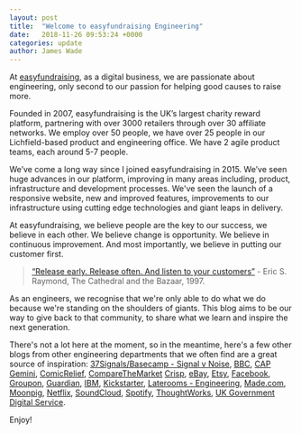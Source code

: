 ```yaml
---
layout: post
title:  "Welcome to easyfundraising Engineering"
date:   2018-11-26 09:53:24 +0000
categories: update
author: James Wade
---
```


At [easyfundraising](https://www.easyfundraising.org.uk/), as a digital business, we are passionate about engineering, only second to our passion for helping good causes to raise more.

Founded in 2007, easyfundraising is the UK’s largest charity reward platform, partnering with over 3000 retailers through over 30 affiliate networks. We employ over 50 people, we have over 25 people in our Lichfield-based product and engineering office. We have 2 agile product teams, each around 5-7 people.

We’ve come a long way since I joined easyfundraising in 2015. We’ve seen huge advances in our platform, improving in many areas including, product, infrastructure and development processes. We've seen the launch of a responsive website, new and improved features, improvements to our infrastructure using cutting edge technologies and giant leaps in delivery.

At easyfundraising, we believe people are the key to our success, we believe in each other. We believe change is opportunity. We believe in continuous improvement. And most importantly, we believe in putting our customer first.

> [“Release early. Release often. And listen to your customers”](https://en.wikipedia.org/wiki/Release_early,_release_often) - Eric S. Raymond, The Cathedral and the Bazaar, 1997.

As an engineers, we recognise that we're only able to do what we do because we're standing on the shoulders of giants. This blog aims to be our way to give back to that community, to share what we learn and inspire the next generation.

There's not a lot here at the moment, so in the meantime, here's a few other blogs from other engineering departments that we often find are a great source of inspiration: [37Signals/Basecamp - Signal v Noise](https://signalvnoise.com/posts), [BBC](http://www.bbc.co.uk/academy/technology), [CAP Gemini](https://capgemini.github.io/), [ComicRelief](https://technology.comicrelief.com/), [CompareTheMarket](https://medium.com/comparethemarket) [Crisp](https://blog.crisp.se/author/henrikkniberg), [eBay](https://www.ebayinc.com/stories/blogs/tech/), [Etsy](https://codeascraft.com/), [Facebook](https://code.facebook.com/posts/), [Groupon](https://engineering.groupon.com), [Guardian](https://www.theguardian.com/info/developer-blog), [IBM](https://www.ibm.com/developerworks/community/blogs/roller-ui/homepage), [Kickstarter](https://kickstarter.engineering/), [Laterooms - Engineering](http://engineering.laterooms.com/), [Made.com](https://io.made.com), [Moonpig](https://engineering.moonpig.com/), [Netflix](https://techblog.netflix.com/), [SoundCloud](https://developers.soundcloud.com/blog), [Spotify](https://labs.spotify.com/), [ThoughtWorks](https://www.thoughtworks.com/insights), [UK Government Digital Service](https://gds.blog.gov.uk/).

Enjoy!
